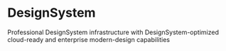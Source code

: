 # DesignSystem
Professional DesignSystem infrastructure with DesignSystem-optimized cloud-ready and enterprise modern-design capabilities

